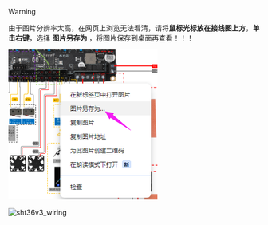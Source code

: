 

>[!WARNING]
>
>由于图片分辨率太高，在网页上浏览无法看清，请将**鼠标光标放在接线图上方**，**单击右键**，选择 **图片另存为** ，将图片保存到桌面再查看！！！

![save](../../images/boards/fly_d7/save.png)

![sht36v3_wiring](../../images/boards/fly_micro/micro_wiring.png)



